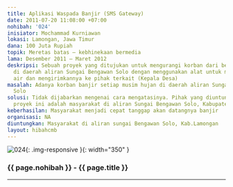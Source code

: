 ```yaml
---
title: Aplikasi Waspada Banjir (SMS Gateway)
date: 2011-07-20 11:08:00 +07:00
nohibah: '024'
inisiator: Mochammad Kurniawan
lokasi: Lamongan, Jawa Timur
dana: 100 Juta Rupiah
topik: Meretas batas – kebhinekaan bermedia
lama: Desember 2011 – Maret 2012
deskripsi: Sebuah proyek yang ditujukan untuk mengurangi korban dari bencana banjir
  di daerah aliran Sungai Bengawan Solo dengan menggunakan alat untuk mendeteksi ketinggian
  air dan mengirimkannya ke pihak terkait (Kepala Desa)
masalah: Adanya korban banjir setiap musim hujan di daerah aliran Sungai Bengawan
  Solo
solusi: Tidak dijabarkan mengenai cara mengatasinya. Pihak yang diuntungkan melalui
  proyek ini adalah masyarakat di aliran Sungai Bengawan Solo, Kabupaten Lamongan
keberhasilan: Masyarakat menjadi cepat tanggap akan datangnya banjir
organisasi: NA
diuntungkan: Masyarakat di aliran sungai Bengawan Solo, Kab.Lamongan
layout: hibahcmb
---
```


![024](/static/img/hibahcmb/024.png){: .img-responsive }{: width="350" }

### {{ page.nohibah }} - {{ page.title }}

---
